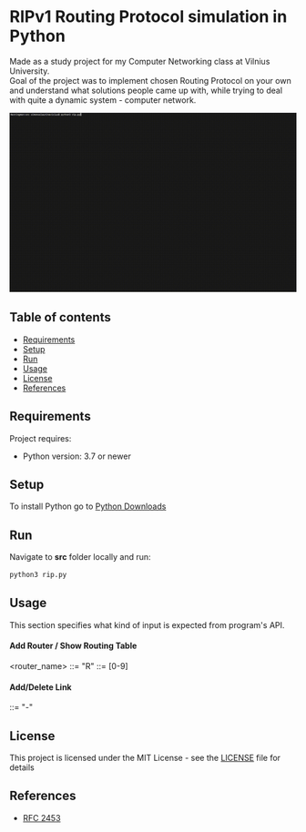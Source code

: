 # RIPv1 Routing Protocol simulation in Python

Made as a study project for my Computer Networking class at Vilnius University.  
Goal of the project was to implement chosen Routing Protocol on your own and understand what solutions people came up with, while
trying to deal with quite a dynamic system - computer network.

![RIPv1 Demo](demo/demo.gif)

## Table of contents
* [Requirements](#requirements)
* [Setup](#setup)
* [Run](#run)
* [Usage](#testing)
* [License](#license)
* [References](#references)

## Requirements
Project requires:
* Python version: 3.7 or newer
 
## Setup
To install Python go to [Python Downloads](https://www.python.org/downloads/)  

## Run
Navigate to **src** folder locally and run:
```sh
python3 rip.py
```

## Usage
This section specifies what kind of input is expected from program's API.

#### Add Router / Show Routing Table
<router_name> ::= "R" <digit>
<digit> ::= [0-9]

#### Add/Delete Link
<link> ::= <router_name> "-" <router_name>

## License

This project is licensed under the MIT License - see the [LICENSE](LICENSE) file for details

## References
* [RFC 2453](https://tools.ietf.org/html/rfc2453)


